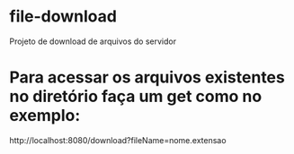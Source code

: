 # file-download
Projeto de download de arquivos do servidor

# Para acessar os arquivos existentes no diretório faça um get como no exemplo:
http://localhost:8080/download?fileName=nome.extensao
